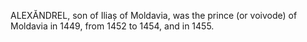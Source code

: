 ALEXĂNDREL, son of Iliaș of Moldavia, was the prince (or voivode) of Moldavia in 1449, from 1452 to 1454, and in 1455.
